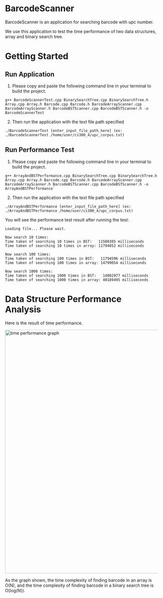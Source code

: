 # BarcodeScanner

BarcodeScanner is an application for searching barcode with upc number.

We use this application to test the time performance of two data structures, array and binary search tree.

# Getting Started

## Run Application

1. Please copy and paste the following command line in your terminal to build the project.
```
g++ BarcodeScannerTest.cpp BinarySearchTree.cpp BinarySearchTree.h Array.cpp Array.h Barcode.cpp Barcode.h BarcodeArrayScanner.cpp BarcodeArrayScanner.h BarcodeBSTScanner.cpp BarcodeBSTScanner.h -o BarcodeScannerTest
```

2. Then run the application with the text file path specified
```
./BarcodeScannerTest [enter_input_file_path_here] (ex: ./BarcodeScannerTest /home/user/cs300_4/upc_corpus.txt)
```

## Run Performance Test

1. Please copy and paste the following command line in your terminal to build the project.
```
g++ ArrayAndBSTPerformance.cpp BinarySearchTree.cpp BinarySearchTree.h Array.cpp Array.h Barcode.cpp Barcode.h BarcodeArrayScanner.cpp BarcodeArrayScanner.h BarcodeBSTScanner.cpp BarcodeBSTScanner.h -o ArrayAndBSTPerformance`
```

2. Then run the application with the text file path specified
```
./ArrayAndBSTPerformance [enter_input_file_path_here] (ex: ./ArrayAndBSTPerformance /home/user/cs300_4/upc_corpus.txt)
```
You will see the performance test result after running the test:

```
Loading file... Please wait.

Now search 10 times:
Time taken of searching 10 times in BST:   11500305 milliseconds
Time taken of searching 10 times in array: 11794052 milliseconds

Now search 100 times:
Time taken of searching 100 times in BST:   11794596 milliseconds
Time taken of searching 100 times in array: 14799054 milliseconds

Now search 1000 times:
Time taken of searching 1000 times in BST:   14802977 milliseconds
Time taken of searching 1000 times in array: 40189495 milliseconds
```

# Data Structure Performance Analysis
Here is the result of time performance.

<img width="800" alt="time performance graph" src="https://user-images.githubusercontent.com/23665164/48858412-28b6f880-ed70-11e8-8b33-4e8b7fb7a925.png">

As the graph shown, the time complexity of finding barcode in an array is O(N), and the time complexity of finding barcode in a binary search tree is O(log(N)).
